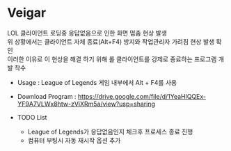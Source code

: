# Veigar
LOL 클라이언트 로딩중 응답없음으로 인한 화면 멈춤 현상 발생  
위 상황에서는 클라이언트 자체 종료(Alt+F4) 방지와 작업관리자 가려짐 현상 발생 확인  
이러한 이유로 이 현상을 해결 하기 위해 롤 클라이언트를 강제로 종료하는 프로그램 개발 착수  
  
  
- Usage : League of Legends 게임 내부에서 Alt + F4를 사용
  
  
- Download Program : https://drive.google.com/file/d/1YeaHlQQEx-YF9A7VLWx8htw-zViXRm5a/view?usp=sharing
  
  
- TODO List
  - League of Legends가 응답없음인지 체크후 프로세스 종료 진행
  - 컴퓨터 부팅시 자동 재시작 옵션 추가
